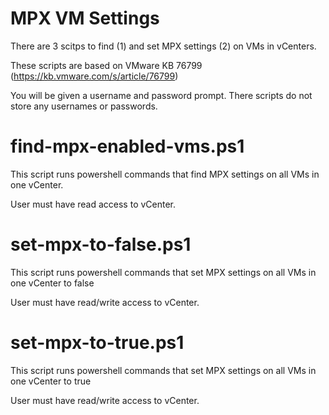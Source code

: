 # MPX VM Settings
There are 3 scitps to find (1) and set MPX settings (2) on VMs in vCenters.

These scripts are based on VMware KB 76799 (https://kb.vmware.com/s/article/76799)

You will be given a username and password prompt. There scripts do not store any usernames or passwords.

# find-mpx-enabled-vms.ps1

This script runs powershell commands that find MPX settings on all VMs in one vCenter.

User must have read access to vCenter.

# set-mpx-to-false.ps1

This script runs powershell commands that set MPX settings on all VMs in one vCenter to false

User must have read/write access to vCenter.

# set-mpx-to-true.ps1

This script runs powershell commands that set MPX settings on all VMs in one vCenter to true

User must have read/write access to vCenter.

